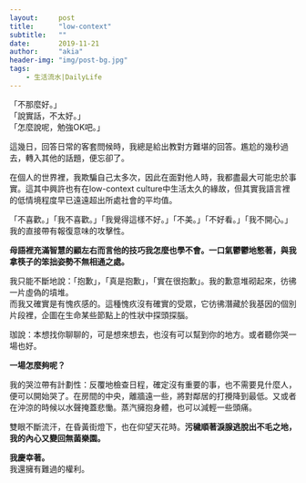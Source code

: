 ```yaml
---
layout:     post
title:      "low-context"
subtitle:   ""
date:       2019-11-21
author:     "akia"
header-img: "img/post-bg.jpg"
tags:
    - 生活流水|DailyLife
---
```



「不那麼好。」  
「說實話，不太好。」  
「怎麼說呢，勉強OK吧。」  

這幾日，回答日常的客套問候時，我總是給出教對方難堪的回答。尷尬的幾秒過去，轉入其他的話題，便忘卻了。

在個人的世界裡，我欺騙自己太多次，因此在面對他人時，我都盡最大可能忠於事實。這其中興許也有在low-context culture中生活太久的緣故，但其實我語言裡的低情境程度早已遠遠超出所處社會的平均值。

「不喜歡。」「我不喜歡。」「我覺得這樣不好。」「不美。」「不好看。」「我不開心。」  
我的直接帶有報復意味的攻擊性。

**母語裡充滿智慧的顧左右而言他的技巧我怎麼也學不會。一口氣鬱鬱地憋著，與我拿筷子的笨拙姿勢不無相通之處。**

我只能不斷地說：「抱歉」，「真是抱歉」，「實在很抱歉」。我的歉意堆砌起來，彷彿一片虛偽的墳堆。  
而我又確實是有愧疚感的。這種愧疚沒有確實的受眾，它彷彿潛藏於我基因的個別片段裡，企圖在生命某些節點上的性狀中探頭探腦。

珈說：本想找你聊聊的，可是想來想去，也沒有可以幫到你的地方。或者聽你哭一場也好。

**一場怎麼夠呢？**

我的哭泣帶有計劃性：反覆地檢查日程，確定沒有重要的事，也不需要見什麼人，便可以開始哭了。在房間的中央，離牆遠一些，將對鄰居的打攪降到最低。又或者在沖涼的時候以水聲掩蓋悲慟。蒸汽擁抱身體，也可以減輕一些頭痛。

雙眼不斷流汗，在昏黃街燈下，也在仰望天花時。**污穢順著淚腺逃脫出不毛之地，我的內心又變回無菌樂園。**

**我慶幸著。**  
我還擁有難過的權利。